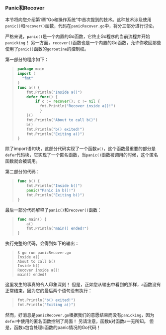 ### Panic和Recover

​	本节将向您介绍第1章“Go和操作系统”中首次提到的技术。这种技术涉及使用```panic()```和```recover()```函数，代码在```panicRecover.go```中，将分三部分进行讨论。

​	严格来说，```panic()```是一个内置的Go函数，它终止Go程序的当前流程并开始```panicking```！ 另一方面，```recover()```函数也是一个内置的Go函数，允许你收回那些使用了```panic()```函数的```goroutine```的控制权。

第一部分的程序如下：

> ```go
> package main
> import (
> 	"fmt"
> )
> func a() {
>     fmt.Println("Inside a()")
>     defer func() {
>         if c := recover(); c != nil {
>         	fmt.Println("Recover inside a()!")
>    		}
>     }()
>     fmt.Println("About to call b()")
>     b()
>     fmt.Println("b() exited!")
>     fmt.Println("Exiting a()")
> }
> ```

除了import语句块，这部分代码实现了一个函数```a()```，这个函数最重要的部分是```defer```代码块，它实现了一个匿名函数，当```panic()```函数被调用的时候，这个匿名函数就会被调用。

第二部分的代码：

> ```GO
> func b() {
>     fmt.Println("Inside b()")
>     panic("Panic in b()!")
>     fmt.Println("Exiting b()")
> }
> ```

最后一部分代码解释了```panic()```和```recover()```函数：

> ```go
> func main() {
>     a()
>     fmt.Println("main() ended!")
> }
> ```

执行完整的代码，会得到如下的输出：

> ```shell
> $ go run panicRecover.go
> Inside a()
> About to call b()
> Inside b()
> Recover inside a()!
> main() ended!
> ```

这里发生的事真的令人印象深刻！ 但是，正如您从输出中看到的那样，```a```函数没有正常结束，因为它的最后两个语句没有执行：

> ```go
> fmt.Println("b() exited!")
> fmt.Println("Exiting a()")
> ```

然而，好消息是```panicRecover.go```根据我们的意愿结束而没有```panicking```，因为```defer```中使用的匿名函数控制了局面！ 另请注意，函数```b```对函数```a```一无所知。 但是，函数```a```包含处理```b```函数的panic情况的Go代码！
